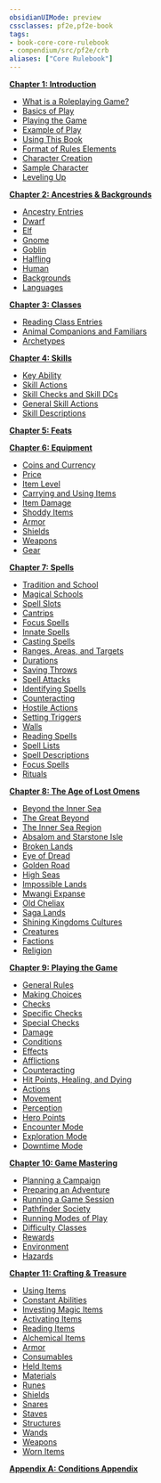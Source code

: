 ```yaml
---
obsidianUIMode: preview
cssclasses: pf2e,pf2e-book
tags:
- book-core-core-rulebook
- compendium/src/pf2e/crb
aliases: ["Core Rulebook"]
---
```

**[Chapter 1: Introduction](rules/core-rulebook/chapter-1-introduction.md)**

- [What is a Roleplaying Game?](rules/core-rulebook/chapter-1-introduction.md#What%20is%20a%20Roleplaying%20Game?)
- [Basics of Play](rules/core-rulebook/chapter-1-introduction.md#Basics%20of%20Play)
- [Playing the Game](rules/core-rulebook/chapter-1-introduction.md#Playing%20the%20Game)
- [Example of Play](rules/core-rulebook/chapter-1-introduction.md#Example%20of%20Play)
- [Using This Book](rules/core-rulebook/chapter-1-introduction.md#Using%20This%20Book)
- [Format of Rules Elements](rules/core-rulebook/chapter-1-introduction.md#Format%20of%20Rules%20Elements)
- [Character Creation](rules/core-rulebook/chapter-1-introduction.md#Character%20Creation)
- [Sample Character](rules/core-rulebook/chapter-1-introduction.md#Sample%20Character)
- [Leveling Up](rules/core-rulebook/chapter-1-introduction.md#Leveling%20Up)

**[Chapter 2: Ancestries & Backgrounds](rules/core-rulebook/chapter-2-ancestries-backgrounds.md)**

- [Ancestry Entries](rules/core-rulebook/chapter-2-ancestries-backgrounds.md#Ancestry%20Entries)
- [Dwarf](rules/core-rulebook/chapter-2-ancestries-backgrounds.md#Dwarf)
- [Elf](rules/core-rulebook/chapter-2-ancestries-backgrounds.md#Elf)
- [Gnome](rules/core-rulebook/chapter-2-ancestries-backgrounds.md#Gnome)
- [Goblin](rules/core-rulebook/chapter-2-ancestries-backgrounds.md#Goblin)
- [Halfling](rules/core-rulebook/chapter-2-ancestries-backgrounds.md#Halfling)
- [Human](rules/core-rulebook/chapter-2-ancestries-backgrounds.md#Human)
- [Backgrounds](rules/core-rulebook/chapter-2-ancestries-backgrounds.md#Backgrounds)
- [Languages](rules/core-rulebook/chapter-2-ancestries-backgrounds.md#Languages)

**[Chapter 3: Classes](rules/core-rulebook/chapter-3-classes.md)**

- [Reading Class Entries](rules/core-rulebook/chapter-3-classes.md#Reading%20Class%20Entries)
- [Animal Companions and Familiars](rules/core-rulebook/chapter-3-classes.md#Animal%20Companions%20and%20Familiars)
- [Archetypes](rules/core-rulebook/chapter-3-classes.md#Archetypes)

**[Chapter 4: Skills](rules/core-rulebook/chapter-4-skills.md)**

- [Key Ability](rules/core-rulebook/chapter-4-skills.md#Key%20Ability)
- [Skill Actions](rules/core-rulebook/chapter-4-skills.md#Skill%20Actions)
- [Skill Checks and Skill DCs](rules/core-rulebook/chapter-4-skills.md#Skill%20Checks%20and%20Skill%20DCs)
- [General Skill Actions](rules/core-rulebook/chapter-4-skills.md#General%20Skill%20Actions)
- [Skill Descriptions](rules/core-rulebook/chapter-4-skills.md#Skill%20Descriptions)

**[Chapter 5: Feats](rules/core-rulebook/chapter-5-feats.md)**

**[Chapter 6: Equipment](rules/core-rulebook/chapter-6-equipment.md)**

- [Coins and Currency](rules/core-rulebook/chapter-6-equipment.md#Coins%20and%20Currency)
- [Price](rules/core-rulebook/chapter-6-equipment.md#Price)
- [Item Level](rules/core-rulebook/chapter-6-equipment.md#Item%20Level)
- [Carrying and Using Items](rules/core-rulebook/chapter-6-equipment.md#Carrying%20and%20Using%20Items)
- [Item Damage](rules/core-rulebook/chapter-6-equipment.md#Item%20Damage)
- [Shoddy Items](rules/core-rulebook/chapter-6-equipment.md#Shoddy%20Items)
- [Armor](rules/core-rulebook/chapter-6-equipment.md#Armor)
- [Shields](rules/core-rulebook/chapter-6-equipment.md#Shields)
- [Weapons](rules/core-rulebook/chapter-6-equipment.md#Weapons)
- [Gear](rules/core-rulebook/chapter-6-equipment.md#Gear)

**[Chapter 7: Spells](rules/core-rulebook/chapter-7-spells.md)**

- [Tradition and School](rules/core-rulebook/chapter-7-spells.md#Tradition%20and%20School)
- [Magical Schools](rules/core-rulebook/chapter-7-spells.md#Magical%20Schools)
- [Spell Slots](rules/core-rulebook/chapter-7-spells.md#Spell%20Slots)
- [Cantrips](rules/core-rulebook/chapter-7-spells.md#Cantrips)
- [Focus Spells](rules/core-rulebook/chapter-7-spells.md#Focus%20Spells)
- [Innate Spells](rules/core-rulebook/chapter-7-spells.md#Innate%20Spells)
- [Casting Spells](rules/core-rulebook/chapter-7-spells.md#Casting%20Spells)
- [Ranges, Areas, and Targets](rules/core-rulebook/chapter-7-spells.md#Ranges,%20Areas,%20and%20Targets)
- [Durations](rules/core-rulebook/chapter-7-spells.md#Durations)
- [Saving Throws](rules/core-rulebook/chapter-7-spells.md#Saving%20Throws)
- [Spell Attacks](rules/core-rulebook/chapter-7-spells.md#Spell%20Attacks)
- [Identifying Spells](rules/core-rulebook/chapter-7-spells.md#Identifying%20Spells)
- [Counteracting](rules/core-rulebook/chapter-7-spells.md#Counteracting)
- [Hostile Actions](rules/core-rulebook/chapter-7-spells.md#Hostile%20Actions)
- [Setting Triggers](rules/core-rulebook/chapter-7-spells.md#Setting%20Triggers)
- [Walls](rules/core-rulebook/chapter-7-spells.md#Walls)
- [Reading Spells](rules/core-rulebook/chapter-7-spells.md#Reading%20Spells)
- [Spell Lists](rules/core-rulebook/chapter-7-spells.md#Spell%20Lists)
- [Spell Descriptions](rules/core-rulebook/chapter-7-spells.md#Spell%20Descriptions)
- [Focus Spells](rules/core-rulebook/chapter-7-spells.md#Focus%20Spells)
- [Rituals](rules/core-rulebook/chapter-7-spells.md#Rituals)

**[Chapter 8: The Age of Lost Omens](rules/core-rulebook/chapter-8-the-age-of-lost-omens.md)**

- [Beyond the Inner Sea](rules/core-rulebook/chapter-8-the-age-of-lost-omens.md#Beyond%20the%20Inner%20Sea)
- [The Great Beyond](rules/core-rulebook/chapter-8-the-age-of-lost-omens.md#The%20Great%20Beyond)
- [The Inner Sea Region](rules/core-rulebook/chapter-8-the-age-of-lost-omens.md#The%20Inner%20Sea%20Region)
- [Absalom and Starstone Isle](rules/core-rulebook/chapter-8-the-age-of-lost-omens.md#Absalom%20and%20Starstone%20Isle)
- [Broken Lands](rules/core-rulebook/chapter-8-the-age-of-lost-omens.md#Broken%20Lands)
- [Eye of Dread](rules/core-rulebook/chapter-8-the-age-of-lost-omens.md#Eye%20of%20Dread)
- [Golden Road](rules/core-rulebook/chapter-8-the-age-of-lost-omens.md#Golden%20Road)
- [High Seas](rules/core-rulebook/chapter-8-the-age-of-lost-omens.md#High%20Seas)
- [Impossible Lands](rules/core-rulebook/chapter-8-the-age-of-lost-omens.md#Impossible%20Lands)
- [Mwangi Expanse](rules/core-rulebook/chapter-8-the-age-of-lost-omens.md#Mwangi%20Expanse)
- [Old Cheliax](rules/core-rulebook/chapter-8-the-age-of-lost-omens.md#Old%20Cheliax)
- [Saga Lands](rules/core-rulebook/chapter-8-the-age-of-lost-omens.md#Saga%20Lands)
- [Shining Kingdoms Cultures](rules/core-rulebook/chapter-8-the-age-of-lost-omens.md#Shining%20Kingdoms%20Cultures)
- [Creatures](rules/core-rulebook/chapter-8-the-age-of-lost-omens.md#Creatures)
- [Factions](rules/core-rulebook/chapter-8-the-age-of-lost-omens.md#Factions)
- [Religion](rules/core-rulebook/chapter-8-the-age-of-lost-omens.md#Religion)

**[Chapter 9: Playing the Game](rules/core-rulebook/chapter-9-playing-the-game.md)**

- [General Rules](rules/core-rulebook/chapter-9-playing-the-game.md#General%20Rules)
- [Making Choices](rules/core-rulebook/chapter-9-playing-the-game.md#Making%20Choices)
- [Checks](rules/core-rulebook/chapter-9-playing-the-game.md#Checks)
- [Specific Checks](rules/core-rulebook/chapter-9-playing-the-game.md#Specific%20Checks)
- [Special Checks](rules/core-rulebook/chapter-9-playing-the-game.md#Special%20Checks)
- [Damage](rules/core-rulebook/chapter-9-playing-the-game.md#Damage)
- [Conditions](rules/core-rulebook/chapter-9-playing-the-game.md#Conditions)
- [Effects](rules/core-rulebook/chapter-9-playing-the-game.md#Effects)
- [Afflictions](rules/core-rulebook/chapter-9-playing-the-game.md#Afflictions)
- [Counteracting](rules/core-rulebook/chapter-9-playing-the-game.md#Counteracting)
- [Hit Points, Healing, and Dying](rules/core-rulebook/chapter-9-playing-the-game.md#Hit%20Points,%20Healing,%20and%20Dying)
- [Actions](rules/core-rulebook/chapter-9-playing-the-game.md#Actions)
- [Movement](rules/core-rulebook/chapter-9-playing-the-game.md#Movement)
- [Perception](rules/core-rulebook/chapter-9-playing-the-game.md#Perception)
- [Hero Points](rules/core-rulebook/chapter-9-playing-the-game.md#Hero%20Points)
- [Encounter Mode](rules/core-rulebook/chapter-9-playing-the-game.md#Encounter%20Mode)
- [Exploration Mode](rules/core-rulebook/chapter-9-playing-the-game.md#Exploration%20Mode)
- [Downtime Mode](rules/core-rulebook/chapter-9-playing-the-game.md#Downtime%20Mode)

**[Chapter 10: Game Mastering](rules/core-rulebook/chapter-10-game-mastering.md)**

- [Planning a Campaign](rules/core-rulebook/chapter-10-game-mastering.md#Planning%20a%20Campaign)
- [Preparing an Adventure](rules/core-rulebook/chapter-10-game-mastering.md#Preparing%20an%20Adventure)
- [Running a Game Session](rules/core-rulebook/chapter-10-game-mastering.md#Running%20a%20Game%20Session)
- [Pathfinder Society](rules/core-rulebook/chapter-10-game-mastering.md#Pathfinder%20Society)
- [Running Modes of Play](rules/core-rulebook/chapter-10-game-mastering.md#Running%20Modes%20of%20Play)
- [Difficulty Classes](rules/core-rulebook/chapter-10-game-mastering.md#Difficulty%20Classes)
- [Rewards](rules/core-rulebook/chapter-10-game-mastering.md#Rewards)
- [Environment](rules/core-rulebook/chapter-10-game-mastering.md#Environment)
- [Hazards](rules/core-rulebook/chapter-10-game-mastering.md#Hazards)

**[Chapter 11: Crafting & Treasure](rules/core-rulebook/chapter-11-crafting-treasure.md)**

- [Using Items](rules/core-rulebook/chapter-11-crafting-treasure.md#Using%20Items)
- [Constant Abilities](rules/core-rulebook/chapter-11-crafting-treasure.md#Constant%20Abilities)
- [Investing Magic Items](rules/core-rulebook/chapter-11-crafting-treasure.md#Investing%20Magic%20Items)
- [Activating Items](rules/core-rulebook/chapter-11-crafting-treasure.md#Activating%20Items)
- [Reading Items](rules/core-rulebook/chapter-11-crafting-treasure.md#Reading%20Items)
- [Alchemical Items](rules/core-rulebook/chapter-11-crafting-treasure.md#Alchemical%20Items)
- [Armor](rules/core-rulebook/chapter-11-crafting-treasure.md#Armor)
- [Consumables](rules/core-rulebook/chapter-11-crafting-treasure.md#Consumables)
- [Held Items](rules/core-rulebook/chapter-11-crafting-treasure.md#Held%20Items)
- [Materials](rules/core-rulebook/chapter-11-crafting-treasure.md#Materials)
- [Runes](rules/core-rulebook/chapter-11-crafting-treasure.md#Runes)
- [Shields](rules/core-rulebook/chapter-11-crafting-treasure.md#Shields)
- [Snares](rules/core-rulebook/chapter-11-crafting-treasure.md#Snares)
- [Staves](rules/core-rulebook/chapter-11-crafting-treasure.md#Staves)
- [Structures](rules/core-rulebook/chapter-11-crafting-treasure.md#Structures)
- [Wands](rules/core-rulebook/chapter-11-crafting-treasure.md#Wands)
- [Weapons](rules/core-rulebook/chapter-11-crafting-treasure.md#Weapons)
- [Worn Items](rules/core-rulebook/chapter-11-crafting-treasure.md#Worn%20Items)

**[Appendix A: Conditions Appendix](rules/core-rulebook/appendix-a-conditions-appendix.md)**